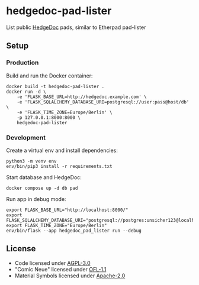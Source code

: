 # hedgedoc-pad-lister

List public [HedgeDoc](https://hedgedoc.org) pads, similar to Etherpad pad-lister

## Setup

### Production

Build and run the Docker container:

```
docker build -t hedgedoc-pad-lister .
docker run -d \
    -e 'FLASK_BASE_URL=http://hedgedoc.example.com' \
    -e 'FLASK_SQLALCHEMY_DATABASE_URI=postgresql://user:pass@host/db' \
    -e 'FLASK_TIME_ZONE=Europe/Berlin' \
    -p 127.0.0.1:8000:8000 \
    hedgedoc-pad-lister
```

### Development

Create a virtual env and install dependencies:

```
python3 -m venv env
env/bin/pip3 install -r requirements.txt
```

Start database and HedgeDoc:

```
docker compose up -d db pad
```

Run app in debug mode:

```
export FLASK_BASE_URL="http://localhost:8000/"
export FLASK_SQLALCHEMY_DATABASE_URI="postgresql://postgres:unsicher123@localhost/postgres"
export FLASK_TIME_ZONE="Europe/Berlin"
env/bin/flask --app hedgedoc_pad_lister run --debug
```

## License

* Code licensed under [AGPL-3.0](LICENSE)
* "Comic Neue" licensed under [OFL-1.1](hedgedoc_pad_lister/static/OFL.txt)
* Material Symbols licensed under [Apache-2.0](hedgedoc_pad_lister/static/LICENSE-2.0.txt)
